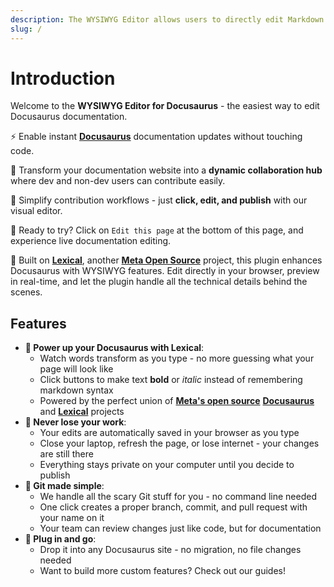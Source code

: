 ```yaml
---
description: The WYSIWYG Editor allows users to directly edit Markdown content in Docusaurus pages.
slug: /
---
```


# Introduction

Welcome to the **WYSIWYG Editor for Docusaurus** - the easiest way to edit Docusaurus documentation.

⚡️ Enable instant [**Docusaurus**](https://docusaurus.io/) documentation updates without touching code.

💫 Transform your documentation website into a **dynamic collaboration hub** where dev and non-dev users can contribute easily.

🎯 Simplify contribution workflows - just **click, edit, and publish** with our visual editor.

🚀 Ready to try? Click on `Edit this page` at the bottom of this page, and experience live documentation editing.

🎨 Built on [**Lexical**](https://lexical.dev/), another [**Meta Open Source**](https://opensource.fb.com/) project, this plugin enhances Docusaurus with WYSIWYG features. Edit directly in your browser, preview in real-time, and let the plugin handle all the technical details behind the scenes.

## Features

- **🦖 Power up your Docusaurus with Lexical**:
  - Watch words transform as you type - no more guessing what your page will look like
  - Click buttons to make text **bold** or *italic* instead of remembering markdown syntax
   - Powered by the perfect union of [**Meta's open source**](https://opensource.fb.com/) [**Docusaurus**](https://docusaurus.io/) and [**Lexical**](https://lexical.dev/) projects
- **💾 Never lose your work**:
  - Your edits are automatically saved in your browser as you type
  - Close your laptop, refresh the page, or lose internet - your changes are still there
  - Everything stays private on your computer until you decide to publish
- **🐙 Git made simple**:
  - We handle all the scary Git stuff for you - no command line needed
  - One click creates a proper branch, commit, and pull request with your name on it
  - Your team can review changes just like code, but for documentation
- **🔌 Plug in and go**:
  - Drop it into any Docusaurus site - no migration, no file changes needed
  - Want to build more custom features? Check out our guides!